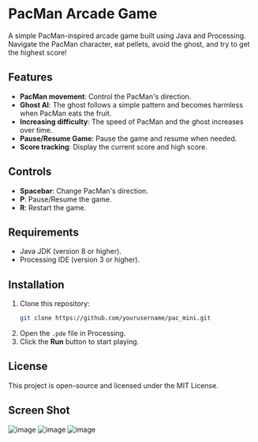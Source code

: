 # PacMan Arcade Game

A simple PacMan-inspired arcade game built using Java and Processing. Navigate the PacMan character, eat pellets, avoid the ghost, and try to get the highest score!

## Features
- **PacMan movement**: Control the PacMan's direction.
- **Ghost AI**: The ghost follows a simple pattern and becomes harmless when PacMan eats the fruit.
- **Increasing difficulty**: The speed of PacMan and the ghost increases over time.
- **Pause/Resume Game**: Pause the game and resume when needed.
- **Score tracking**: Display the current score and high score.

## Controls
- **Spacebar**: Change PacMan's direction.
- **P**: Pause/Resume the game.
- **R**: Restart the game.

## Requirements
- Java JDK (version 8 or higher).
- Processing IDE (version 3 or higher).

## Installation
1. Clone this repository:
    ```bash
    git clone https://github.com/yourusername/pac_mini.git
    ```
2. Open the `.pde` file in Processing.
3. Click the **Run** button to start playing.

## License
This project is open-source and licensed under the MIT License.

## Screen Shot

![image](https://github.com/user-attachments/assets/b6c02252-5161-477b-8bcb-732ffdcdeeee)
![image](https://github.com/user-attachments/assets/83881f46-5a2a-416b-bde0-60a222bcdaac)
![image](https://github.com/user-attachments/assets/7255ebb8-ae47-4219-8061-b95a738dd049)




